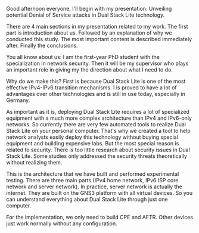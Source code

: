 Good afternoon everyone, I'll begin with my presentation: Unveiling potential Denial of Service attacks in Dual Stack Lite technology.

There are 4 main sections in my presentation related to my work. The first part is introduction about us. Followed by an explanation of why we conducted this study. The most important content is described immediately after. Finally the conclusions.

You all know about us: I am the first-year PhD student with the specialization in network security. Then it will be my supervisor who plays an important role in giving my the direction about what I need to do.

Why do we make this? First is because Dual Stack Lite is one of the most effective IPv4-IPv6 transition mechanisms. I is proved to have a lot of advantages over other technologies and is still in use today, especially in Germany.

As important as it is, deploying Dual Stack Lite requires a lot of specialized equipment with a much more complex architecture than IPv4 and IPv6-only networks. So currently there are very few automated tools to realize Dual Stack Lite on your personal computer. That's why we created a tool to help network analysts easily deploy this technology without buying special equipment and building expensive labs. But the most special reason is related to security. There is too little research about security issues in Dual Stack Lite. Some studies only addressed the security threats theoretically without realizing them.

This is the architecture that we have built and performed experimental testing. There are three main parts (IPv4 home network, IPv6 ISP core network and server network). In practice, server network is actually the internet. They are built on the GNS3 platform with all virtual devices. So you can understand everything about Dual Stack Lite through just one computer.

For the implementation, we only need to build CPE and AFTR. Other devices just work normally without any configuration. 